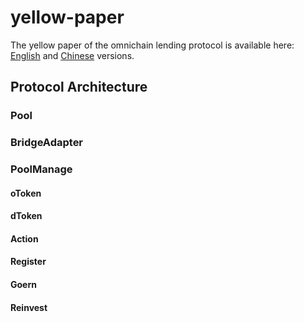 # yellow-paper

The yellow paper of the omnichain lending protocol is available here: [English](./en/OMNI_Protocol.pdf) and [Chinese](./cn/OMNI_Protocol.pdf) versions.

## Protocol Architecture
### Pool
### BridgeAdapter
### PoolManage
#### oToken
#### dToken
#### Action
#### Register
#### Goern
#### Reinvest
